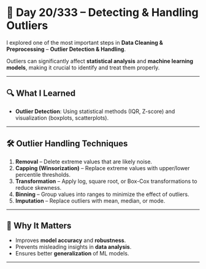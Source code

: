 # 🚀 Day 20/333 – Detecting & Handling Outliers  

 I explored one of the most important steps in **Data Cleaning & Preprocessing** – **Outlier Detection & Handling**.  

Outliers can significantly affect **statistical analysis** and **machine learning models**, making it crucial to identify and treat them properly.  

---

## 🔍 What I Learned  
- **Outlier Detection**: Using statistical methods (IQR, Z-score) and visualization (boxplots, scatterplots).  

---

## 🛠 Outlier Handling Techniques  

1. **Removal** – Delete extreme values that are likely noise.  
2. **Capping (Winsorization)** – Replace extreme values with upper/lower percentile thresholds.  
3. **Transformation** – Apply log, square root, or Box-Cox transformations to reduce skewness.  
4. **Binning** – Group values into ranges to minimize the effect of outliers.  
5. **Imputation** – Replace outliers with mean, median, or mode.  


---

## 🎯 Why It Matters  
- Improves **model accuracy** and **robustness**.  
- Prevents misleading insights in **data analysis**.  
- Ensures better **generalization** of ML models.  

---



